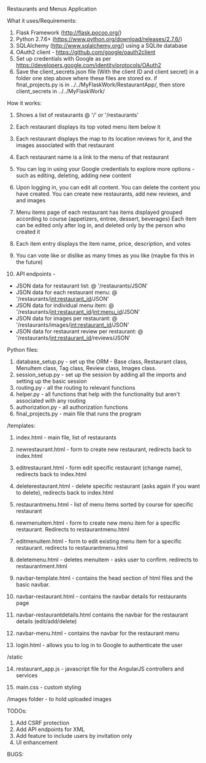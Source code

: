 Restaurants and Menus Application

What it uses/Requirements:
1. Flask Framework (http://flask.pocoo.org/) 
2. Python 2.7.6+ (https://www.python.org/download/releases/2.7.6/)
3. SQLAlchemy (http://www.sqlalchemy.org/) using a SQLite database
4. OAuth2 client - https://github.com/google/oauth2client 
5. Set up credentials with Google as per https://developers.google.com/identity/protocols/OAuth2
6. Save the client_secrets.json file (With the client ID and client secret) in a folder one step above where these files are stored 
   ex. if final_projects.py is in ../../MyFlaskWork/RestaurantApp/, then store client_secrets in ../../MyFlaskWork/


How it works:
1. Shows a list of restaurants @ '/' or '/restaurants'
2. Each restaurant displays its top voted menu item below it
3. Each restaurant displays the map to its location reviews for it, and the images associated with that restaurant
4. Each restaurant name is a link to the menu of that restaurant
5. You can log in using your Google credentials to explore more options - such as editing, deleting, adding new content
6. Upon logging in, you can edit all content. You can delete the content you have created. You can create new restaurants, add new reviews, and and images
 

7. Menu items page of each restaurant has items displayed grouped according to course (appetizers, entree, dessert, beverages)
   Each item can be edited only after log in, and deleted only by the person who created it
8. Each item entry displays the item name, price, description, and votes
9. You can vote like or dislike as many times as you like (maybe fix this in the future)


10. API endpoints -
- JSON data for restaurant list: @ '/restaurants/JSON'
- JSON data for each restaurant menu: @ '/restaurants/<int:restaurant_id>/JSON'
- JSON data for individual menu item: @ '/restaurants/<int:restaurant_id>/<int:menu_id>/JSON'
- JSON data for images per restaurant: @ '/restaurants/images/<int:restaurant_id>/JSON'
- JSON data for restaurant review per restaurant: @ '/restaurants/<int:restaurant_id>/reviews/JSON'


Python files:
1. database_setup.py - set up the ORM - Base class, Restaurant class, MenuItem class, Tag class, Review class, Images class.
2. session_setup.py - set up the session by adding all the imports and setting up the basic session 
3. routing.py - all the routing to relevant functions
4. helper.py - all functions that help with the functionality but aren't associated with any routing
5. authorization.py - all authorization functions
6. final_projects.py - main file that runs the program


/templates:
1. index.html - main file, list of restaurants
2. newrestaurant.html - form to create new restaurant, redirects back to index.html
3. editrestaurant.html - form edit specific restaurant (change name), redirects back to index.html
4. deleterestaurant.html - delete specific restaurant (asks again if you want to delete), redirects back to index.html
5. restaurantmenu.html - list of menu items sorted by course for specific restaurant
6. newmenuitem.html - form to create new menu item for a specific restaurant. Redirects to restaurantmenu.html
7. editmenuitem.html - form to edit existing menu item for a specific restaurant. redirects to restaurantmenu.html
8. deletemenu.html - deletes menuitem - asks user to confirm. redirects to restaurantment.html
9. navbar-template.html - contains the head section of html files and the basic navbar.
10. navbar-restaurant.html - contains the navbar details for restaurants page
11. navbar-restaurantdetails.html contains the navbar for the restaurant details (edit/add/delete)
12. navbar-menu.html - contains the navbar for the restaurant menu 

13. login.html - allows you to log in to Google to authenticate the user

/static

14. restaurant_app.js - javascript file for the AngularJS controllers and services

15. main.css - custom styling

/images folder - to hold uploaded images


TODOs:
1. Add CSRF protection
2. Add API endpoints for XML
3. Add feature to include users by invitation only
4. UI enhancement

BUGS:

